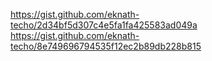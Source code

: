 https://gist.github.com/eknath-techo/2d34bf5d307c4e5fa1fa425583ad049a
https://gist.github.com/eknath-techo/8e749696794535f12ec2b89db228b815
